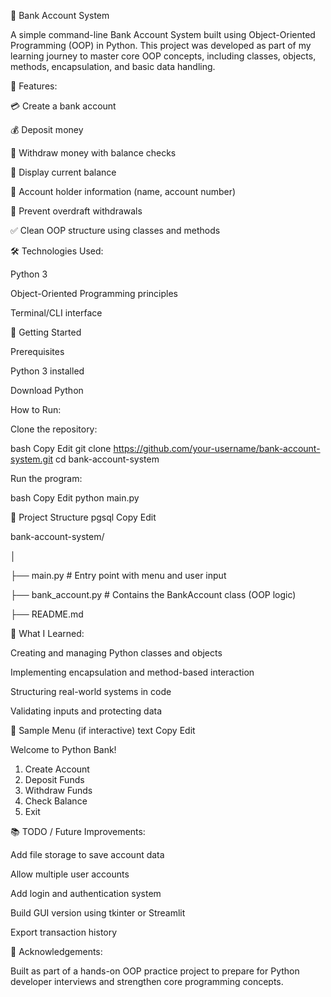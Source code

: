 🏦 Bank Account System

A simple command-line Bank Account System built using Object-Oriented Programming (OOP) in Python.
This project was developed as part of my learning journey to master core OOP concepts, including classes, objects, methods, encapsulation, and basic data handling.

📌 Features:

💳 Create a bank account

💰 Deposit money

🧾 Withdraw money with balance checks

🏦 Display current balance

👤 Account holder information (name, account number)

🚫 Prevent overdraft withdrawals

✅ Clean OOP structure using classes and methods

🛠 Technologies Used:

Python 3

Object-Oriented Programming principles

Terminal/CLI interface

🚀 Getting Started

Prerequisites

Python 3 installed

Download Python

How to Run:

Clone the repository:

bash
Copy
Edit
git clone https://github.com/your-username/bank-account-system.git
cd bank-account-system

Run the program:

bash
Copy
Edit
python main.py


📁 Project Structure
pgsql
Copy
Edit


bank-account-system/

│

├── main.py             # Entry point with menu and user input

├── bank_account.py     # Contains the BankAccount class (OOP logic)

├── README.md


🧠 What I Learned:

Creating and managing Python classes and objects

Implementing encapsulation and method-based interaction

Structuring real-world systems in code

Validating inputs and protecting data


🔧 Sample Menu (if interactive)
text
Copy
Edit

Welcome to Python Bank!

1. Create Account
2. Deposit Funds
3. Withdraw Funds
4. Check Balance
5. Exit


📚 TODO / Future Improvements:

 Add file storage to save account data

 Allow multiple user accounts

 Add login and authentication system

 Build GUI version using tkinter or Streamlit

 Export transaction history

🙌 Acknowledgements:

Built as part of a hands-on OOP practice project to prepare for Python developer interviews and strengthen core programming concepts.
